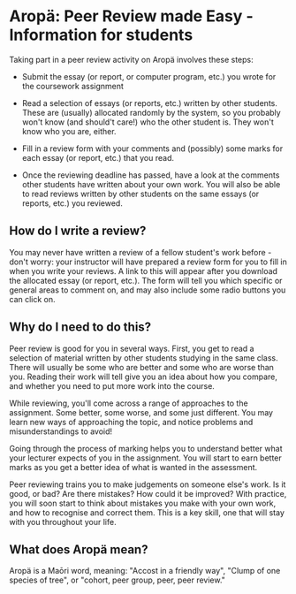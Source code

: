 # Aropä: Peer Review made Easy - Information for students

Taking part in a peer review activity on Aropä involves these steps:

* Submit the essay (or report, or computer program, etc.) you wrote
  for the coursework assignment

* Read a selection of essays (or reports, etc.) written by other
  students. These are (usually) allocated randomly by the system, so
  you probably won't know (and should't care!) who the other student
  is.  They won't know who you are, either.

* Fill in a review form with your comments and (possibly) some marks
  for each essay (or report, etc.) that you read.

* Once the reviewing deadline has passed, have a look at the comments
  other students have written about your own work. You will also be
  able to read reviews written by other students on the same essays
  (or reports, etc.)  you reviewed.

## How do I write a review?

You may never have written a review of a fellow student's work
before - don't worry: your instructor will have prepared a review form
for you to fill in when you write your reviews. A link to this will
appear after you download the allocated essay (or report, etc.). The
form will tell you which specific or general areas to comment on, and
may also include some radio buttons you can click on.

## Why do I need to do this?

Peer review is good for you in several ways. First, you get to read a
selection of material written by other students studying in the same
class. There will usually be some who are better and some who are
worse than you. Reading their work will tell give you an idea about
how you compare, and whether you need to put more work into the
course.

While reviewing, you'll come across a range of approaches to the
assignment. Some better, some worse, and some just different. You may
learn new ways of approaching the topic, and notice problems and
misunderstandings to avoid!

Going through the process of marking helps you to understand better
what your lecturer expects of you in the assignment. You will start to
earn better marks as you get a better idea of what is wanted in the
assessment.

Peer reviewing trains you to make judgements on someone else's
work. Is it good, or bad? Are there mistakes? How could it be
improved? With practice, you will soon start to think about mistakes
you make with your own work, and how to recognise and correct
them. This is a key skill, one that will stay with you throughout your
life.

## What does Aropä mean?

Aropä is a Maōri word, meaning: "Accost in a friendly way", "Clump of
one species of tree", or "cohort, peer group, peer, peer review."
